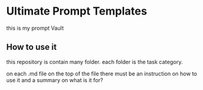 # Ultimate Prompt Templates

this is my prompt Vault

## How to use it

this repository is contain many folder. each folder is the task category.

on each .md file on the top of the file there must be an instruction on how to use it and a summary on what is it for?
